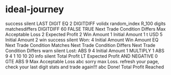 # ideal-journey
success silent  LAST DIGIT        EQ   2     DIGITDIFF        volidx random_index R_100 digits matchesdiffers DIGITDIFF 60 FALSE TRUE Next Trade Condition Differs   Max Acceptable Loss 2   Expected Profit 2   Win Amount 1   Initial Amount 1             t USD 5   Initial Amount             2   win   success silent  Won:   4     Initial Amount Win Amount    EQ Next Trade Condition   Matches     Next Trade Condition Differs     Next Trade Condition Differs           warn silent  Lost:    ABS 9  4       Initial Amount 1  MULTIPLY 1  ABS 9  4     1  10       10   20           info silent  Total Profit         LT   Expected Profit      AND  NEGATIVE 0      GTE ABS 9      Max Acceptable Loss       abc  sorry max Loss. refresh your page, check your last digit stats and trade again!!!         abc   Done! Total Profit Reached                
